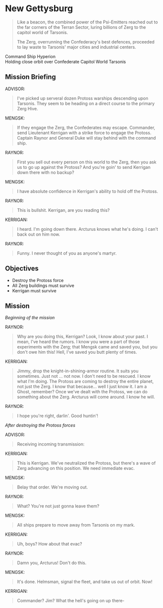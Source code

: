 # New Gettysburg

> Like a beacon, the combined power of the Psi-Emitters reached out to the far corners of the Terran Sector, luring billions of Zerg to the capitol world of Tarsonis.
>
> The Zerg, overrunning the Confederacy's best defences, proceeded to lay waste to Tarsonis' major cities and industrial centers.

Command Ship Hyperion  
Holding close orbit over Confederate Capitol World Tarsonis

## Mission Briefing

ADVISOR:

> I've picked up serveral dozen Protoss warships descending upon Tarsonis. They seem to be heading on a direct course to the primary Zerg Hive.

MENGSK:

> If they engage the Zerg, the Confederates may escape. Commander, send Lieutenant Kerrigan with a strike force to engage the Protoss. Captain Raynor and General Duke will stay behind with the command ship.

RAYNOR:

> First you sell out every person on this world to the Zerg, then you ask us to go up against the Protoss? And you're goin' to send Kerrigan down there with no backup?

MENGSK:

> I have absolute confidence in Kerrigan's ability to hold off the Protoss.

RAYNOR:

> This is bullshit. Kerrigan, are you reading this?

KERRIGAN:

> I heard. I'm going down there. Arcturus knows what he's doing. I can't back out on him now.

RAYNOR:

> Funny. I never thought of you as anyone's martyr.

## Objectives

- Destroy the Protoss force
- All Zerg buildings must survive
- Kerrigan must survive

## Mission

_Beginning of the mission_

RAYNOR:

> Why are you doing this, Kerrigan? Look, I know about your past. I mean, I've heard the rumors. I know you were a part of those experiments with the Zerg; that Mengsk came and saved you, but you don't owe him this! Hell, I've saved you butt plenty of times.

KERRIGAN:

> Jimmy, drop the knight-in-shining-armor routine. It suits you sometimes. Just not ... not now. I don't need to be rescued. I know what I'm doing. The Protoss are coming to destroy the entire planet, not just the Zerg. I know that because... well I just know it. I am a Ghost, remember? Once we've dealt with the Protoss, we can do something about the Zerg. Arcturus will come around. I know he will.

RAYNOR:

> I hope you're right, darlin'. Good huntin'!

_After destroying the Protoss forces_

ADVISOR:

> Receiving incoming transmission:

KERRIGAN:

> This is Kerrigan. We've neutralized the Protoss, but there's a wave of Zerg advancing on this position. We need immediate evac.

MENGSK:

> Belay that order. We're moving out.

RAYNOR:

> What? You're not just gonna leave them?

MENGSK:

> All ships prepare to move away from Tarsonis on my mark.

KERRIGAN:

> Uh, boys? How about that evac?

RAYNOR:

> Damn you, Arcturus! Don't do this.

MENGSK:

> It's done. Helmsman, signal the fleet, and take us out of orbit. Now!

KERRIGAN:

> Commander? Jim? What the hell's going on up there-